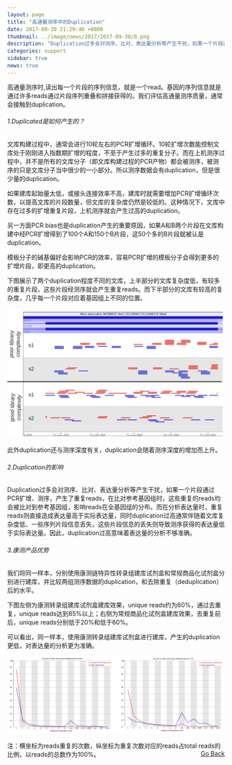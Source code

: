 ```yaml
---
layout: page
title: "高通量测序中的Duplication"
date: 2017-09-30 21:29:40 +0800
thumbnail: ../image/news/2017/2017-09-30/0.png
description: "Duplication过多会对测序、比对、表达量分析等产生干扰，如果一个片段通过PCR扩增、测序，产生了重复reads，在比对参考基因组时，这些重复的reads均会被比对到参考基因组，影响reads在全基因组的分布。而在分析表达量时，重复reads则直接造成表达量高于实际表达量，同时duplication过高通常伴随着文库复杂度低、一些序列片段信息丢失，这些片段信息的丢失则导致测序获得的表达量低于实际表达量。因此，duplication过高意味着表达量的分析不够准确。"
categories: support
sidebar: true
news: true
---
```


高通量测序时,读出每一个片段的序列信息，就是一个read。基因的序列信息就是通过许多reads通过片段序列重叠和拼接获得的。我们评估高通量测序质量，通常会接触到duplication。

###### 1.Duplicated是如何产生的？
文库构建过程中，通常会进行10轮左右的PCR扩增循环。10轮扩增次数能控制文库处于刚刚进入指数期扩增的程度，不至于产生过多的重复分子。而在上机测序过程中，并不是所有的文库分子（即文库构建过程的PCR产物）都会被测序，被测序的只是文库分子当中很少的一小部分。所以测序数据会有duplication，但是很少量的duplication。

如果建库起始量太低，或接头连接效率不高，建库时就需要增加PCR扩增循环次数，以提高文库的片段数量，但文库的复杂度仍然是较低的。这种情况下，文库中存在过多的扩增重复片段，上机测序就会产生过高的duplication。

另一方面PCR bias也是duplication产生的重要原因，如果A和B两个片段在文库构建中经PCR扩增得到了100个A和150个B片段，这50个多的B片段就被认是duplication。

模板分子的碱基偏好会影响PCR的效率，容易PCR扩增的模板分子会得到更多的扩增片段，即更高的duplication。

下图展示了两个duplication程度不同的文库，上半部分的文库复杂度低，有较多的重复片段，这些片段经测序就会产生重复reads。而下半部分的文库有较高的复杂度，几乎每一个片段对应着基因组上不同的位置。
  <p style="text-align: center;"><img  src="/image/news/2017/2017-09-30/1.png"></p>

此外duplication还与测序深度有关，duplication会随着测序深度的增加而上升。

###### 2.Duplication的影响
Duplication过多会对测序、比对、表达量分析等产生干扰，如果一个片段通过PCR扩增、测序，产生了重复reads，在比对参考基因组时，这些重复的reads均会被比对到参考基因组，影响reads在全基因组的分布。而在分析表达量时，重复reads则直接造成表达量高于实际表达量，同时duplication过高通常伴随着文库复杂度低、一些序列片段信息丢失，这些片段信息的丢失则导致测序获得的表达量低于实际表达量。因此，duplication过高意味着表达量的分析不够准确。


###### 3.康测产品优势
我们将同一样本，分别使用康测链特异性转录组建库试剂盒和常规商品化试剂盒分别进行建库，并比较两组测序数据的duplication，和去除重复（deduplication）后的水平。

下图左侧为康测转录组建库试剂盒建库效果，unique reads约为60%，通过去重复，unique reads达到85%以上；右侧为常规商品化试剂盒建库效果，去重复前后，unique reads分别低于20%和低于60%。

可以看出，同一样本，使用康测转录组建库试剂盒进行建库，产生的duplication更低，对表达量的分析更为准确。
   <p style="text-align: center;"><img  src="/image/news/2017/2017-09-30/2.png"></p>
注：横坐标为reads重复的次数，纵坐标为重复次数对应的reads占total reads的比例，以reads的总数作为100%。



<div style="float: right;"><a href="/{{ page.categories }}">Go Back</a></div>
